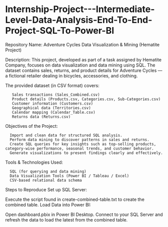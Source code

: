 # Internship-Project---Intermediate-Level-Data-Analysis-End-To-End-Project-SQL-To-Power-BI
Repository Name: Adventure Cycles Data Visualization & Mining (Hematite Project)

Description:
This project, developed as part of a task assigned by Hematite Company, focuses on data visualization and data mining using SQL. The dataset contains sales, returns, and product details for Adventure Cycles — a fictional retailer dealing in bicycles, accessories, and clothing.

The provided dataset (in CSV format) covers:

       Sales transactions (Sales_Combined.csv)
       Product details (Products.csv, Categories.csv, Sub-Categories.csv)
       Customer information (Customers.csv)
       Geographical data (Territories.csv)
       Calendar mapping (Calendar_Table.csv)
       Returns data (Returns.csv)
  
Objectives of the Project:
      
      Import and clean data for structured SQL analysis.
      Perform data mining to discover patterns in sales and returns.
      Create SQL queries for key insights such as top-selling products, category-wise performance, seasonal trends, and customer behavior.
      Generate visualizations to present findings clearly and effectively.

Tools & Technologies Used:

      SQL (for querying and data mining)
      Data Visualization Tools (Power BI / Tableau / Excel)
      CSV-based relational data schema


Steps to Reproduce
Set up SQL Server:

Execute the script found in create-combined-table.txt to create the combined table.
Load Data into Power BI:

Open dashboard.pbix in Power BI Desktop.
Connect to your SQL Server and refresh the data to load the latest from the combined table.
